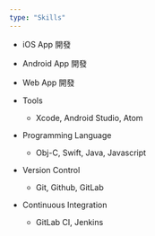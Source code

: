 ```yaml
---
type: "Skills"
---
```


- iOS App 開發
- Android App 開發
- Web App 開發

- Tools
    - Xcode, Android Studio, Atom
- Programming Language
    - Obj-C, Swift, Java, Javascript
- Version Control
    - Git, Github, GitLab
- Continuous Integration
    - GitLab CI, Jenkins

